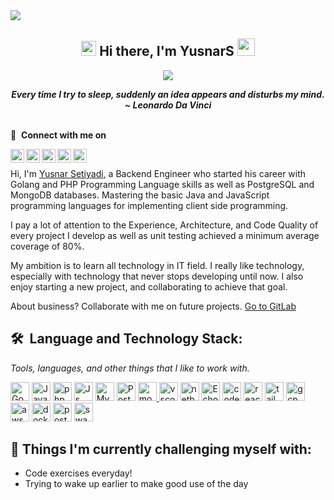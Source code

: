 <div>
<img align="center" src="https://i.imgur.com/4ASafy0.png">
</div>

<h2 align="center">
  <img src="https://media.giphy.com/media/yo1whaKkz38ME/giphy.gif" width="24px"> Hi there, I'm YusnarS 
  <img src="https://media.giphy.com/media/hvRJCLFzcasrR4ia7z/giphy.gif" width="28">
</h2>

<p align="center">
  <a href="https://github.com/DenverCoder1/readme-typing-svg"><img src="https://readme-typing-svg.herokuapp.com?lines=Backend+Engineer;Informatics+Engineering+Student;Problem%20Solver;Always%20learning%20New%20Things&center=true&width=500&height=50"></a>
</p>

<p align='center'><em><b>Every time I try to sleep, suddenly an idea appears and disturbs my mind.</b></em>
<br/>
 <em><b>~ Leonardo Da Vinci</b></em>
<br><br/>

🔗 &nbsp;**Connect with me on**

<p align="left">
<a href="https://discordapp.com/channels/@me/yusnarstyd#0276/">
  <img align="left" alt="YusnarS Discord" width="22px" src="https://assets-global.website-files.com/6257adef93867e50d84d30e2/636e0a6a49cf127bf92de1e2_icon_clyde_blurple_RGB.png" />
</a>

<a href="https://www.linkedin.com/in/yusnar-setiyadi-82b079252/">
  <img align="left" alt="YusnarS LinkedIN" width="22px" src="https://upload.wikimedia.org/wikipedia/commons/thumb/c/ca/LinkedIn_logo_initials.png/480px-LinkedIn_logo_initials.png" />
</a>

<a href="https://t.me/yusnarstyd">
  <img align="left" alt="YusnarS Telegram" width="22px" src="https://upload.wikimedia.org/wikipedia/commons/8/82/Telegram_logo.svg" />
</a>

<a href="mailto:yusnarsetiyadi150403@gmail.com">
  <img align="left" alt="YusnarS Gmail" width="22px" src="https://upload.wikimedia.org/wikipedia/commons/7/7e/Gmail_icon_%282020%29.svg" />
</a>

<a href="https://wa.me/6281398447822">
  <img align="left" alt="YusnarS Whatsapp" width="22px" src="https://upload.wikimedia.org/wikipedia/commons/6/6b/WhatsApp.svg" />
</a>

<br />
</h1>

Hi, I'm [Yusnar Setiyadi](https://github.com/yusnarsetiyadi), a Backend Engineer who started his career with Golang and PHP Programming Language skills as well as PostgreSQL and MongoDB databases. Mastering the basic Java and JavaScript programming languages for implementing client side programming. 

I pay a lot of attention to the Experience, Architecture, and Code Quality of every project I develop as well as unit testing achieved a minimum average coverage of 80%.

My ambition is to learn all technology in IT field. I really like technology, especially with technology that never stops developing until now. I also enjoy starting a new project, and collaborating to achieve that goal. 

About business? Collaborate with me on future projects. [Go to GitLab](https://gitlab.com/yusnarsetiyadi/)

## 🛠 **&nbsp;Language and Technology Stack:** 
<i>Tools, languages, and other things that I like to work with.</i> 

<a href="https://go.dev/" target="_blank" rel="noreferrer"><img src="https://go.dev/blog/go-brand/Go-Logo/SVG/Go-Logo_Aqua.svg" height="30" alt="Go" /></a>
<a href="https://www.java.com/en/" target="_blank" rel="noreferrer"><img src="https://upload.wikimedia.org/wikipedia/de/e/e1/Java-Logo.svg" height="30" alt="Java" /></a>
<a href="https://www.php.net/" target="_blank" rel="noreferrer"><img src="https://upload.wikimedia.org/wikipedia/commons/thumb/2/27/PHP-logo.svg/1067px-PHP-logo.svg.png?20180502235434" height="30" alt="php" /></a>
<a href="https://nodejs.org/en" target="_blank" rel="noreferrer"><img src="https://upload.wikimedia.org/wikipedia/commons/6/6a/JavaScript-logo.png" height="30" alt="Js" /></a>
<a href="https://www.mysql.com/" target="_blank" rel="noreferrer"><img src="https://raw.githubusercontent.com/danielcranney/readme-generator/main/public/icons/skills/mysql-colored.svg" height="30" alt="MySQL" /></a>
<a href="https://www.postgresql.org/" target="_blank" rel="noreferrer"><img src="https://cdn-icons-png.flaticon.com/512/5968/5968342.png" height="30" alt="PostgreSQL" /></a>
<a href="https://www.mongodb.com/"><img src="https://www.vectorlogo.zone/logos/mongodb/mongodb-ar21.svg" height="30" alt="mongodb">
<a href="https://code.visualstudio.com/" target="_blank" rel="noreferrer"><img src="https://upload.wikimedia.org/wikipedia/commons/thumb/9/9a/Visual_Studio_Code_1.35_icon.svg/1024px-Visual_Studio_Code_1.35_icon.svg.png" height="30" alt="vscode" /></a>
<a href="https://netbeans.apache.org/front/main/index.html" target="_blank" rel="noreferrer"><img src="https://upload.wikimedia.org/wikipedia/commons/9/98/Apache_NetBeans_Logo.svg" height="30" alt="netbeans" /></a>
<a href="https://echo.labstack.com/" target="_blank" rel="noreferrer"><img src="https://avatars.githubusercontent.com/u/2624634?s=200&v=4" height="30" alt="Echo Framework" /></a>
<a href="https://www.codeigniter.com/" target="_blank" rel="noreferrer"><img src="https://codeigniter.com/assets/icons/44521256.png" height="30" alt="codeigniter" /></a>
<a href="https://react.dev/" target="_blank" rel="noreferrer"><img src="https://cdn4.iconfinder.com/data/icons/logos-3/600/React.js_logo-1024.png" height="30" alt="reactJS" /></a>
<a href="https://tailwindcss.com/" target="_blank" rel="noreferrer"><img src="https://upload.wikimedia.org/wikipedia/commons/thumb/d/d5/Tailwind_CSS_Logo.svg/768px-Tailwind_CSS_Logo.svg.png?20230715030042" height="30" alt="tailwindcss" /></a>
<a href="https://cloud.google.com/?hl=en" target="_blank" rel="noreferrer"><img src="https://upload.wikimedia.org/wikipedia/commons/0/01/Google-cloud-platform.svg" height="30" alt="gcp" /></a>
<a href="https://aws.amazon.com/id/free/?trk=1c14a165-38db-4a0e-9720-b7f90102cdee&sc_channel=ps&s_kwcid=AL!4422!3!580993131488!e!!g!!aws&ef_id=Cj0KCQiAiJSeBhCCARIsAHnAzT9lpNqQ6prsd7hqrCcqhGVLLxA9WhG84yCFJNM0_Z9hqHziGHEL6wkaAv4YEALw_wcB:G:s&s_kwcid=AL!4422!3!580993131488!e!!g!!aws" target="_blank" rel="noreferrer"><img src="https://futurumresearch.com/wp-content/uploads/2020/01/aws-logo-1280x720.png" height="30" alt="aws" /></a>
<a href="https://www.docker.com/" target="_blank" rel="noreferrer"><img src="https://www.docker.com/wp-content/uploads/2022/03/vertical-logo-monochromatic.png" height="30" alt="docker" /></a>
<a href="https://www.postman.com/" target="_blank" rel="noreferrer"><img src="https://www.vectorlogo.zone/logos/getpostman/getpostman-icon.svg" height="30" alt="postman" /></a>
<a href="https://swagger.io/tools/swaggerhub/" target="_blank" rel="noreferrer"><img src="https://seeklogo.com/images/S/swaggerhub-logo-52BE4455D6-seeklogo.com.png" height="30" alt="swaggerhub" /></a>


## 💪&nbsp;Things I'm currently challenging myself with:
- Code exercises everyday!
- Trying to wake up earlier to make good use of the day
